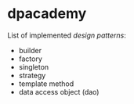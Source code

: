 # dpacademy
List of implemented _design patterns_:
* builder
* factory
* singleton
* strategy
* template method
* data access object (dao)
